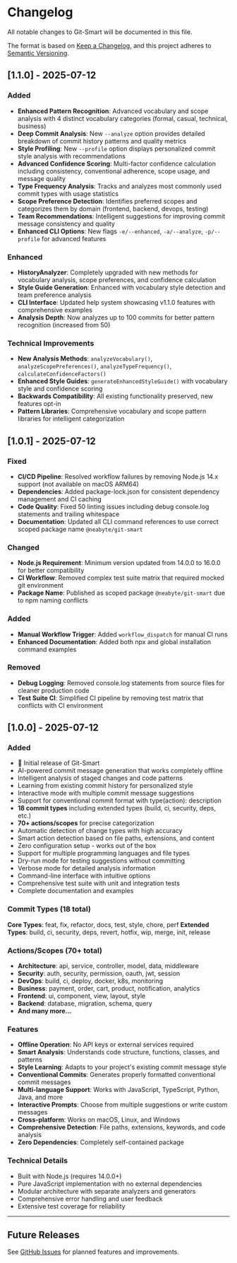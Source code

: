 # Changelog

All notable changes to Git-Smart will be documented in this file.

The format is based on [Keep a Changelog](https://keepachangelog.com/en/1.0.0/),
and this project adheres to [Semantic Versioning](https://semver.org/spec/v2.0.0.html).

## [1.1.0] - 2025-07-12

### Added
- **Enhanced Pattern Recognition**: Advanced vocabulary and scope analysis with 4 distinct vocabulary categories (formal, casual, technical, business)
- **Deep Commit Analysis**: New `--analyze` option provides detailed breakdown of commit history patterns and quality metrics
- **Style Profiling**: New `--profile` option displays personalized commit style analysis with recommendations
- **Advanced Confidence Scoring**: Multi-factor confidence calculation including consistency, conventional adherence, scope usage, and message quality
- **Type Frequency Analysis**: Tracks and analyzes most commonly used commit types with usage statistics
- **Scope Preference Detection**: Identifies preferred scopes and categorizes them by domain (frontend, backend, devops, testing)
- **Team Recommendations**: Intelligent suggestions for improving commit message consistency and quality
- **Enhanced CLI Options**: New flags `-e/--enhanced`, `-a/--analyze`, `-p/--profile` for advanced features

### Enhanced
- **HistoryAnalyzer**: Completely upgraded with new methods for vocabulary analysis, scope preferences, and confidence calculation
- **Style Guide Generation**: Enhanced with vocabulary style detection and team preference analysis
- **CLI Interface**: Updated help system showcasing v1.1.0 features with comprehensive examples
- **Analysis Depth**: Now analyzes up to 100 commits for better pattern recognition (increased from 50)

### Technical Improvements
- **New Analysis Methods**: `analyzeVocabulary()`, `analyzeScopePreferences()`, `analyzeTypeFrequency()`, `calculateConfidenceFactors()`
- **Enhanced Style Guides**: `generateEnhancedStyleGuide()` with vocabulary style and confidence scoring
- **Backwards Compatibility**: All existing functionality preserved, new features opt-in
- **Pattern Libraries**: Comprehensive vocabulary and scope pattern libraries for intelligent categorization

## [1.0.1] - 2025-07-12

### Fixed
- **CI/CD Pipeline**: Resolved workflow failures by removing Node.js 14.x support (not available on macOS ARM64)
- **Dependencies**: Added package-lock.json for consistent dependency management and CI caching
- **Code Quality**: Fixed 50 linting issues including debug console.log statements and trailing whitespace
- **Documentation**: Updated all CLI command references to use correct scoped package name `@neabyte/git-smart`

### Changed
- **Node.js Requirement**: Minimum version updated from 14.0.0 to 16.0.0 for better compatibility
- **CI Workflow**: Removed complex test suite matrix that required mocked git environment
- **Package Name**: Published as scoped package `@neabyte/git-smart` due to npm naming conflicts

### Added
- **Manual Workflow Trigger**: Added `workflow_dispatch` for manual CI runs
- **Enhanced Documentation**: Added both npx and global installation command examples

### Removed
- **Debug Logging**: Removed console.log statements from source files for cleaner production code
- **Test Suite CI**: Simplified CI pipeline by removing test matrix that conflicts with CI environment

## [1.0.0] - 2025-07-12

### Added
- 🎉 Initial release of Git-Smart
- AI-powered commit message generation that works completely offline
- Intelligent analysis of staged changes and code patterns
- Learning from existing commit history for personalized style
- Interactive mode with multiple commit message suggestions
- Support for conventional commit format with type(action): description
- **18 commit types** including extended types (build, ci, security, deps, etc.)
- **70+ actions/scopes** for precise categorization
- Automatic detection of change types with high accuracy
- Smart action detection based on file paths, extensions, and content
- Zero configuration setup - works out of the box
- Support for multiple programming languages and file types
- Dry-run mode for testing suggestions without committing
- Verbose mode for detailed analysis information
- Command-line interface with intuitive options
- Comprehensive test suite with unit and integration tests
- Complete documentation and examples

### Commit Types (18 total)
**Core Types**: feat, fix, refactor, docs, test, style, chore, perf
**Extended Types**: build, ci, security, deps, revert, hotfix, wip, merge, init, release

### Actions/Scopes (70+ total)
- **Architecture**: api, service, controller, model, data, middleware
- **Security**: auth, security, permission, oauth, jwt, session
- **DevOps**: build, ci, deploy, docker, k8s, monitoring
- **Business**: payment, order, cart, product, notification, analytics
- **Frontend**: ui, component, view, layout, style
- **Backend**: database, migration, schema, query
- **And many more...**

### Features
- **Offline Operation**: No API keys or external services required
- **Smart Analysis**: Understands code structure, functions, classes, and patterns
- **Style Learning**: Adapts to your project's existing commit message style
- **Conventional Commits**: Generates properly formatted conventional commit messages
- **Multi-language Support**: Works with JavaScript, TypeScript, Python, Java, and more
- **Interactive Prompts**: Choose from multiple suggestions or write custom messages
- **Cross-platform**: Works on macOS, Linux, and Windows
- **Comprehensive Detection**: File paths, extensions, keywords, and code analysis
- **Zero Dependencies**: Completely self-contained package

### Technical Details
- Built with Node.js (requires 14.0.0+)
- Pure JavaScript implementation with no external dependencies
- Modular architecture with separate analyzers and generators
- Comprehensive error handling and user feedback
- Extensive test coverage for reliability

---

## Future Releases

See [GitHub Issues](https://github.com/NeaDigitra/Git-Smart/issues) for planned features and improvements.